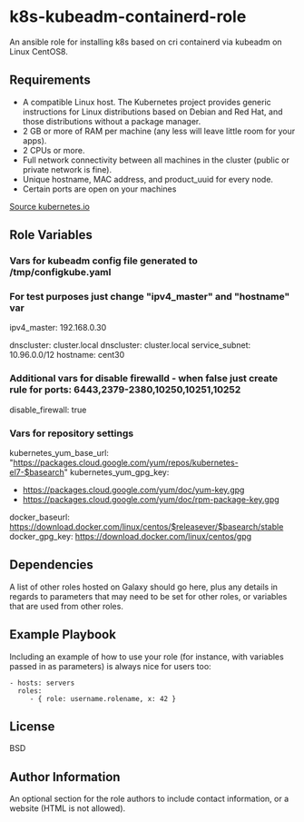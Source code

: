 k8s-kubeadm-containerd-role
=========

An ansible role for installing k8s based on cri containerd via kubeadm on Linux CentOS8.

Requirements
------------

- A compatible Linux host. The Kubernetes project provides generic instructions for Linux distributions based on Debian and Red Hat, and those distributions without a package manager.
- 2 GB or more of RAM per machine (any less will leave little room for your apps).
- 2 CPUs or more.
- Full network connectivity between all machines in the cluster (public or private network is fine).
- Unique hostname, MAC address, and product_uuid for every node.
- Certain ports are open on your machines

[Source kubernetes.io](https://kubernetes.io/docs/setup/production-environment/tools/kubeadm/install-kubeadm/)

Role Variables
--------------

### Vars for kubeadm config file  generated to /tmp/configkube.yaml
### For test purposes just change "ipv4_master" and "hostname" var
ipv4_master: 192.168.0.30
 
dnscluster: cluster.local
dnscluster: cluster.local
service_subnet: 10.96.0.0/12
hostname: cent30

### Additional vars for disable firewalld - when false just create rule for ports: 6443,2379-2380,10250,10251,10252
disable_firewall: true


### Vars for repository settings
kubernetes_yum_base_url: "https://packages.cloud.google.com/yum/repos/kubernetes-el7-$basearch"
kubernetes_yum_gpg_key:
  - https://packages.cloud.google.com/yum/doc/yum-key.gpg
  - https://packages.cloud.google.com/yum/doc/rpm-package-key.gpg

docker_baseurl: https://download.docker.com/linux/centos/$releasever/$basearch/stable
docker_gpg_key: https://download.docker.com/linux/centos/gpg

Dependencies
------------

A list of other roles hosted on Galaxy should go here, plus any details in regards to parameters that may need to be set for other roles, or variables that are used from other roles.

Example Playbook
----------------

Including an example of how to use your role (for instance, with variables passed in as parameters) is always nice for users too:

    - hosts: servers
      roles:
         - { role: username.rolename, x: 42 }

License
-------

BSD

Author Information
------------------

An optional section for the role authors to include contact information, or a website (HTML is not allowed).
